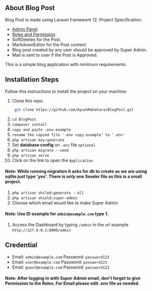 ## About Blog Post 

Blog Post is made using Laravel framework 12. Project Specification:

- [Admin Panel](https://filamentphp.com/docs).
- [Roles and Permission](https://filamentphp.com/plugins/bezhansalleh-shield).
- SoftDeletes for the Post.
- MarkdownEditor for the Post content.
- Blog post created by any user should be approved by Super Admin.
- Mail is sent to user if the Post is Approved.

This is a simple blog application with minimum requirements.

## Installation Steps

Follow this instructions to install the project on your machine:

1. Clone this repo. 
    ```bash
     git clone https://github.com/AyushMahatara/BlogPost.git
    ```
3. `cd BlogPost`
4. `composer install`
5. `copy and paste .env.example`
6. `rename the copied file '.env copy.example' to '.env'`
7. `php artisan key:generate`
8. Set **database config** on `.env` file `optional`
9. `php artisan migrate --seed`
10. `php artisan serve`
11. Click on the link to open the `Application` 
#### Note: While running migration it asks for db to create as we are using sqlite just type 'yes'. There is only one Seeder file as this is a small project.

1.  `php artisan shiled:generate --all`
2.  `php artisan shield:super-admin`
3.  Choose which email would like to make Super Admin 
#### Note: Use ID example for `admin@example.com` type 1.

1.  Access the Dashboard by typing `/admin` in the url example `http://127.0.0.1:8000/admin`

## Credential 

- Email: `admin@example.com` Password: `password123`
- Email: `user@example.com` Password: `password123`
- Email: `guest@example.com` Password: `password123`

#### Note: After logging in with Super Admin email, don't forget to give Permission to the Roles. For Email please edit .env file as needed.
